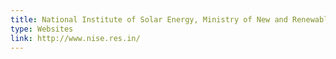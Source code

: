 ```yaml
---
title: National Institute of Solar Energy, Ministry of New and Renewable Energy, Government of India
type: Websites
link: http://www.nise.res.in/
---
```



